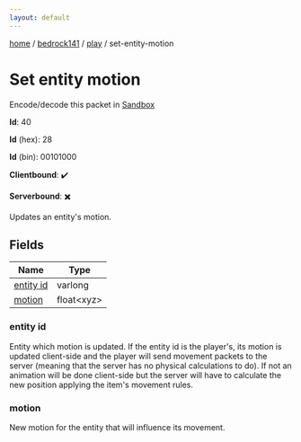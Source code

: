 ```yaml
---
layout: default
---
```


[home](/)  /  [bedrock141](/protocol/bedrock141)  /  [play](/protocol/bedrock141/play)  /  set-entity-motion

# Set entity motion

Encode/decode this packet in [Sandbox](../../../sandbox/bedrock141#Play.SetEntityMotion)

**Id**: 40

**Id** (hex): 28

**Id** (bin): 00101000

**Clientbound**: ✔️

**Serverbound**: ✖️

Updates an entity's motion.

## Fields

Name | Type
---|---
[entity id](#entity-id) | varlong
[motion](#motion) | float&lt;xyz&gt;

### entity id

Entity which motion is updated. If the entity id is the player's, its motion is updated client-side and the player will send movement packets to the server (meaning that the server has no physical calculations to do). If not an animation will be done client-side but the server will have to calculate the new position applying the item's movement rules.

### motion

New motion for the entity that will influence its movement.

